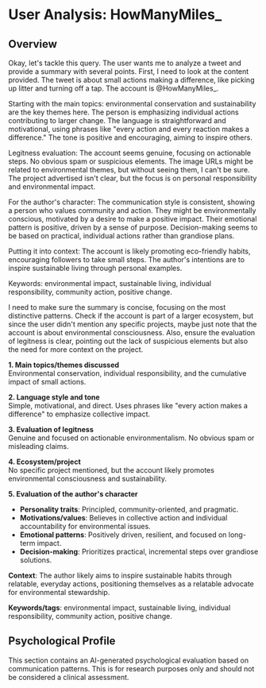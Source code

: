 # User Analysis: HowManyMiles_

## Overview

<think>
Okay, let's tackle this query. The user wants me to analyze a tweet and provide a summary with several points. First, I need to look at the content provided. The tweet is about small actions making a difference, like picking up litter and turning off a tap. The account is @HowManyMiles_.

Starting with the main topics: environmental conservation and sustainability are the key themes here. The person is emphasizing individual actions contributing to larger change. The language is straightforward and motivational, using phrases like "every action and every reaction makes a difference." The tone is positive and encouraging, aiming to inspire others.

Legitness evaluation: The account seems genuine, focusing on actionable steps. No obvious spam or suspicious elements. The image URLs might be related to environmental themes, but without seeing them, I can't be sure. The project advertised isn't clear, but the focus is on personal responsibility and environmental impact.

For the author's character: The communication style is consistent, showing a person who values community and action. They might be environmentally conscious, motivated by a desire to make a positive impact. Their emotional pattern is positive, driven by a sense of purpose. Decision-making seems to be based on practical, individual actions rather than grandiose plans.

Putting it into context: The account is likely promoting eco-friendly habits, encouraging followers to take small steps. The author's intentions are to inspire sustainable living through personal examples.

Keywords: environmental impact, sustainable living, individual responsibility, community action, positive change.

I need to make sure the summary is concise, focusing on the most distinctive patterns. Check if the account is part of a larger ecosystem, but since the user didn't mention any specific projects, maybe just note that the account is about environmental consciousness. Also, ensure the evaluation of legitness is clear, pointing out the lack of suspicious elements but also the need for more context on the project.
</think>

**1. Main topics/themes discussed**  
Environmental conservation, individual responsibility, and the cumulative impact of small actions.  

**2. Language style and tone**  
Simple, motivational, and direct. Uses phrases like "every action makes a difference" to emphasize collective impact.  

**3. Evaluation of legitness**  
Genuine and focused on actionable environmentalism. No obvious spam or misleading claims.  

**4. Ecosystem/project**  
No specific project mentioned, but the account likely promotes environmental consciousness and sustainability.  

**5. Evaluation of the author's character**  
- **Personality traits**: Principled, community-oriented, and pragmatic.  
- **Motivations/values**: Believes in collective action and individual accountability for environmental issues.  
- **Emotional patterns**: Positively driven, resilient, and focused on long-term impact.  
- **Decision-making**: Prioritizes practical, incremental steps over grandiose solutions.  

**Context**: The author likely aims to inspire sustainable habits through relatable, everyday actions, positioning themselves as a relatable advocate for environmental stewardship.  

**Keywords/tags**: environmental impact, sustainable living, individual responsibility, community action, positive change.

## Psychological Profile

This section contains an AI-generated psychological evaluation based on communication patterns. This is for research purposes only and should not be considered a clinical assessment.